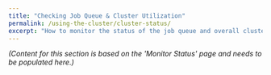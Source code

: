 ```yaml
---
title: "Checking Job Queue & Cluster Utilization"
permalink: /using-the-cluster/cluster-status/
excerpt: "How to monitor the status of the job queue and overall cluster utilization."
---
```


*(Content for this section is based on the 'Monitor Status' page and needs to be populated here.)*